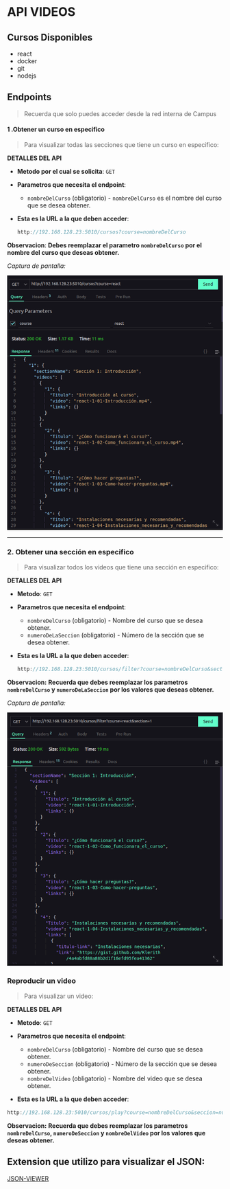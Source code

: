 # API VIDEOS


## Cursos Disponibles

- react
- docker
- git
- nodejs


## Endpoints

> Recuerda que solo puedes acceder desde la red interna de Campus

#### 1 .Obtener un curso en especifico

> Para visualizar todas las secciones que tiene un curso en especifico:

**DETALLES DEL API**

- **Metodo por el cual se solicita**:  `GET`
- **Parametros que necesita el endpoint**: 
  -  `nombreDelCurso` (obligatorio) - `nombreDelCurso` es el nombre del curso que se desea obtener.

- **Esta es la URL a la que deben acceder**: 
  ```js
  http://192.168.128.23:5010/cursos?course=nombreDelCurso
  ```

**Observacion**:  **Debes reemplazar el parametro `nombreDelCurso` por el nombre del curso que deseas obtener.**

*Captura de pantalla:*

![GET-curso](./assets//img/GET-allSections.png)



------

### 2. Obtener una sección en especifico

> Para visualizar todos los videos que tiene una sección en especifico:

**DETALLES DEL API**

- **Metodo**:  `GET`
- **Parametros que necesita el endpoint**:
  -  `nombreDelCurso` (obligatorio) - Nombre del curso que se desea obtener.
  -  `numeroDeLaSeccion` (obligatorio) - Número de la sección que se desea obtener.

- **Esta es la URL a la que deben acceder**: 
  ```js
  http://192.168.128.23:5010/cursos/filter?course=nombreDelCurso&section=numeroDeLaSeccion
  ```
    

**Observacion:** **Recuerda que debes reemplazar los parametros `nombreDelCurso` y `numeroDeLaSeccion` por los valores que deseas obtener.**

*Captura de pantalla:*

![GET-section](./assets//img/GET-seccion.png)


### Reproducir un video 

> Para visualizar un video:

**DETALLES DEL API**

- **Metodo**:  `GET`
- **Parametros que necesita el endpoint**:
  -  `nombreDelCurso` (obligatorio) - Nombre del curso que se desea obtener.
  - `numeroDeSeccion` (obligatorio) - Número de la sección que se desea obtener.
  - `nombreDelVideo` (obligatorio) - Nombre del video que se desea obtener.

- **Esta es la URL a la que deben acceder**: 
```js
http://192.168.128.23:5010/cursos/play?course=nombreDelCurso&seccion=numeroDeSeccion&video=nombreDelVideo
```
    

**Observacion:** **Recuerda que debes reemplazar los parametros `nombreDelCurso`, `numeroDeSeccion` y `nombreDelVideo` por los valores que deseas obtener.**




## Extension que utilizo para visualizar el JSON:
[JSON-VIEWER](https://chrome.google.com/webstore/detail/json-formatter/bcjindcccaagfpapjjmafapmmgkkhgoa?utm_source=ext_sidebar&hl=en-US)
